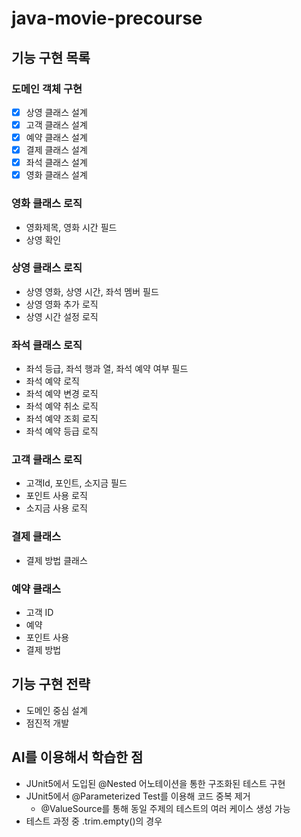 # java-movie-precourse

## 기능 구현 목록

### 도메인 객체 구현
- [x] 상영 클래스 설계
- [x] 고객 클래스 설계
- [x] 예약 클래스 설계
- [x] 결제 클래스 설계
- [x] 좌석 클래스 설계
- [x] 영화 클래스 설계

### 영화 클래스 로직
- 영화제목, 영화 시간 필드
- 상영 확인

### 상영 클래스 로직
- 상영 영화, 상영 시간, 좌석 멤버 필드
- 상영 영화 추가 로직
- 상영 시간 설정 로직


### 좌석 클래스 로직
- 좌석 등급, 좌석 행과 열, 좌석 예약 여부 필드
- 좌석 예약 로직
- 좌석 예약 변경 로직
- 좌석 예약 취소 로직
- 좌석 예약 조회 로직
- 좌석 예약 등급 로직


### 고객 클래스 로직
- 고객Id, 포인트, 소지금 필드
- 포인트 사용 로직
- 소지금 사용 로직

### 결제 클래스
- 결제 방법 클래스

### 예약 클래스
- 고객 ID
- 예약
- 포인트 사용
- 결제 방법

## 기능 구현 전략

- 도메인 중심 설계
- 점진적 개발

## AI를 이용해서 학습한 점

- JUnit5에서 도입된 @Nested 어노테이션을 통한 구조화된 테스트 구현
- JUnit5에서 @Parameterized Test를 이용해 코드 중복 제거
    - @ValueSource를 통해 동일 주제의 테스트의 여러 케이스 생성 가능
- 테스트 과정 중 .trim.empty()의 경우
